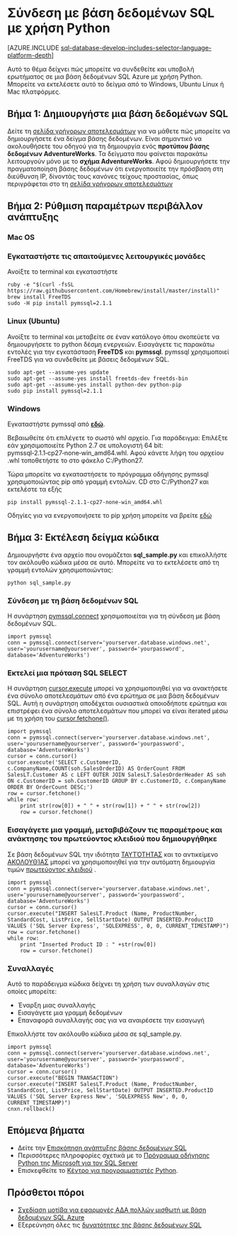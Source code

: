 <properties
    pageTitle="Σύνδεση με βάση δεδομένων SQL με χρήση Python | Microsoft Azure"
    description="Παρουσιάζει ένα δείγμα κώδικα Python μπορείτε να χρησιμοποιήσετε για να συνδεθείτε με βάση δεδομένων SQL Azure."
    services="sql-database"
    documentationCenter=""
    authors="meet-bhagdev"
    manager="jhubbard"
    editor=""/>


<tags
    ms.service="sql-database"
    ms.workload="drivers"
    ms.tgt_pltfrm="na"
    ms.devlang="python"
    ms.topic="article"
    ms.date="10/05/2016"
    ms.author="meetb"/>


# <a name="connect-to-sql-database-by-using-python"></a>Σύνδεση με βάση δεδομένων SQL με χρήση Python


[AZURE.INCLUDE [sql-database-develop-includes-selector-language-platform-depth](../../includes/sql-database-develop-includes-selector-language-platform-depth.md)] 


Αυτό το θέμα δείχνει πώς μπορείτε να συνδεθείτε και υποβολή ερωτήματος σε μια βάση δεδομένων SQL Azure με χρήση Python. Μπορείτε να εκτελέσετε αυτό το δείγμα από το Windows, Ubuntu Linux ή Mac πλατφόρμες.


## <a name="step-1-create-a-sql-database"></a>Βήμα 1: Δημιουργήστε μια βάση δεδομένων SQL

Δείτε τη [σελίδα γρήγορων αποτελεσμάτων](sql-database-get-started.md) για να μάθετε πώς μπορείτε να δημιουργήσετε ένα δείγμα βάσης δεδομένων.  Είναι σημαντικό να ακολουθήσετε του οδηγού για τη δημιουργία ενός **προτύπου βάσης δεδομένων AdventureWorks**. Τα δείγματα που φαίνεται παρακάτω λειτουργούν μόνο με το **σχήμα AdventureWorks**. Αφού δημιουργήσετε την πραγματοποίηση βάσης δεδομένων ότι ενεργοποιείτε την πρόσβαση στη διεύθυνση IP, δίνοντάς τους κανόνες τείχους προστασίας, όπως περιγράφεται στο τη [σελίδα γρήγορων αποτελεσμάτων](sql-database-get-started.md)

## <a name="step-2-configure-development-environment"></a>Βήμα 2: Ρύθμιση παραμέτρων περιβάλλον ανάπτυξης

### <a name="mac-os"></a>**Mac OS**   
### <a name="install-the-required-modules"></a>Εγκαταστήστε τις απαιτούμενες λειτουργικές μονάδες
Ανοίξτε το terminal και εγκαταστήστε

    ruby -e "$(curl -fsSL https://raw.githubusercontent.com/Homebrew/install/master/install)"
    brew install FreeTDS
    sudo -H pip install pymssql=2.1.1

### <a name="linux-ubuntu"></a>**Linux (Ubuntu)**

Ανοίξτε το terminal και μεταβείτε σε έναν κατάλογο όπου σκοπεύετε να δημιουργήσετε το python δέσμη ενεργειών. Εισαγάγετε τις παρακάτω εντολές για την εγκατάσταση **FreeTDS** και **pymssql**. pymssql χρησιμοποιεί FreeTDS για να συνδεθείτε με βάσεις δεδομένων SQL.

    sudo apt-get --assume-yes update
    sudo apt-get --assume-yes install freetds-dev freetds-bin
    sudo apt-get --assume-yes install python-dev python-pip
    sudo pip install pymssql=2.1.1
    
### <a name="windows"></a>**Windows**

Εγκαταστήστε pymssql από [**εδώ**](http://www.lfd.uci.edu/~gohlke/pythonlibs/#pymssql). 

Βεβαιωθείτε ότι επιλέγετε το σωστό whl αρχείο. Για παράδειγμα: Επιλέξτε εάν χρησιμοποιείτε Python 2.7 σε υπολογιστή 64 bit: pymssql‑2.1.1‑cp27‑none‑win_amd64.whl. Αφού κάνετε λήψη του αρχείου .whl τοποθετήστε το στο φάκελο C:/Python27.

Τώρα μπορείτε να εγκαταστήσετε το πρόγραμμα οδήγησης pymssql χρησιμοποιώντας pip από γραμμή εντολών. CD στο C:/Python27 και εκτελέστε τα εξής
    
    pip install pymssql‑2.1.1‑cp27‑none‑win_amd64.whl

Οδηγίες για να ενεργοποιήσετε το pip χρήση μπορείτε να βρείτε [εδώ](http://stackoverflow.com/questions/4750806/how-to-install-pip-on-windows)

## <a name="step-3-run-sample-code"></a>Βήμα 3: Εκτέλεση δείγμα κώδικα

Δημιουργήστε ένα αρχείο που ονομάζεται **sql_sample.py** και επικολλήστε τον ακόλουθο κώδικα μέσα σε αυτό. Μπορείτε να το εκτελέσετε από τη γραμμή εντολών χρησιμοποιώντας:
    
    python sql_sample.py

### <a name="connect-to-your-sql-database"></a>Σύνδεση με τη βάση δεδομένων SQL

Η συνάρτηση [pymssql.connect](http://pymssql.org/en/latest/ref/pymssql.html) χρησιμοποιείται για τη σύνδεση με βάση δεδομένων SQL.

    import pymssql
    conn = pymssql.connect(server='yourserver.database.windows.net', user='yourusername@yourserver', password='yourpassword', database='AdventureWorks')


### <a name="execute-an-sql-select-statement"></a>Εκτελεί μια πρόταση SQL SELECT

Η συνάρτηση [cursor.execute](http://pymssql.org/en/latest/ref/pymssql.html#pymssql.Cursor.execute) μπορεί να χρησιμοποιηθεί για να ανακτήσετε ένα σύνολο αποτελεσμάτων από ένα ερώτημα σε μια βάση δεδομένων SQL. Αυτή η συνάρτηση αποδέχεται ουσιαστικά οποιοδήποτε ερώτημα και επιστρέφει ένα σύνολο αποτελεσμάτων που μπορεί να είναι iterated μέσω με τη χρήση του [cursor.fetchone()](http://pymssql.org/en/latest/ref/pymssql.html#pymssql.Cursor.fetchone).


    import pymssql
    conn = pymssql.connect(server='yourserver.database.windows.net', user='yourusername@yourserver', password='yourpassword', database='AdventureWorks')
    cursor = conn.cursor()
    cursor.execute('SELECT c.CustomerID, c.CompanyName,COUNT(soh.SalesOrderID) AS OrderCount FROM SalesLT.Customer AS c LEFT OUTER JOIN SalesLT.SalesOrderHeader AS soh ON c.CustomerID = soh.CustomerID GROUP BY c.CustomerID, c.CompanyName ORDER BY OrderCount DESC;')
    row = cursor.fetchone()
    while row:
        print str(row[0]) + " " + str(row[1]) + " " + str(row[2])   
        row = cursor.fetchone()


### <a name="insert-a-row-pass-parameters-and-retrieve-the-generated-primary-key"></a>Εισαγάγετε μια γραμμή, μεταβιβάζουν τις παραμέτρους και ανάκτησης του πρωτεύοντος κλειδιού που δημιουργήθηκε

Σε βάση δεδομένων SQL την ιδιότητα [ΤΑΥΤΌΤΗΤΑΣ](https://msdn.microsoft.com/library/ms186775.aspx) και το αντικείμενο [ΑΚΟΛΟΥΘΊΑΣ](https://msdn.microsoft.com/library/ff878058.aspx) μπορεί να χρησιμοποιηθεί για την αυτόματη δημιουργία τιμών [πρωτεύοντος κλειδιού](https://msdn.microsoft.com/library/ms179610.aspx) . 


    import pymssql
    conn = pymssql.connect(server='yourserver.database.windows.net', user='yourusername@yourserver', password='yourpassword', database='AdventureWorks')
    cursor = conn.cursor()
    cursor.execute("INSERT SalesLT.Product (Name, ProductNumber, StandardCost, ListPrice, SellStartDate) OUTPUT INSERTED.ProductID VALUES ('SQL Server Express', 'SQLEXPRESS', 0, 0, CURRENT_TIMESTAMP)")
    row = cursor.fetchone()
    while row:
        print "Inserted Product ID : " +str(row[0])
        row = cursor.fetchone()


### <a name="transactions"></a>Συναλλαγές


Αυτό το παράδειγμα κώδικα δείχνει τη χρήση των συναλλαγών στις οποίες μπορείτε:

* Έναρξη μιας συναλλαγής
* Εισαγάγετε μια γραμμή δεδομένων
* Επαναφορά συναλλαγής σας για να αναιρέσετε την εισαγωγή 

Επικολλήστε τον ακόλουθο κώδικα μέσα σε sql_sample.py.
    
    import pymssql
    conn = pymssql.connect(server='yourserver.database.windows.net', user='yourusername@yourserver', password='yourpassword', database='AdventureWorks')
    cursor = conn.cursor()
    cursor.execute("BEGIN TRANSACTION")
    cursor.execute("INSERT SalesLT.Product (Name, ProductNumber, StandardCost, ListPrice, SellStartDate) OUTPUT INSERTED.ProductID VALUES ('SQL Server Express New', 'SQLEXPRESS New', 0, 0, CURRENT_TIMESTAMP)")
    cnxn.rollback()

## <a name="next-steps"></a>Επόμενα βήματα

* Δείτε την [Επισκόπηση ανάπτυξης βάσης δεδομένων SQL](sql-database-develop-overview.md)
* Περισσότερες πληροφορίες σχετικά με το [Πρόγραμμα οδήγησης Python της Microsoft για τον SQL Server](https://msdn.microsoft.com/library/mt652092.aspx)
* Επισκεφθείτε το [Κέντρο για προγραμματιστές Python](/develop/python/).

## <a name="additional-resources"></a>Πρόσθετοι πόροι 

* [Σχεδίαση μοτίβα για εφαρμογές ΑΔΑ πολλών μισθωτή με βάση δεδομένων SQL Azure](sql-database-design-patterns-multi-tenancy-saas-applications.md)
* Εξερεύνηση όλες τις [δυνατότητες της βάσης δεδομένων SQL](https://azure.microsoft.com/services/sql-database/)
